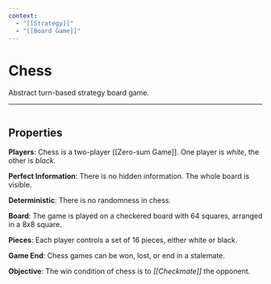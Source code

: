 ```yaml
---
context:
  - "[[Strategy]]"
  - "[[Board Game]]"
---
```


# Chess

Abstract turn-based strategy board game.

---

```chesser
```

## Properties

**Players**: Chess is a two-player [[Zero-sum Game]]. One player is _white_, the other is _black_.

**Perfect Information**: There is no hidden information. The whole board is visible.

**Deterministic**: There is no randomness in chess.

**Board**: The game is played on a checkered board with 64 squares, arranged in a 8x8 square.

**Pieces**: Each player controls a set of 16 pieces, either white or black.

**Game End**: Chess games can be won, lost, or end in a stalemate.

**Objective**: The win condition of chess is to _[[Checkmate]]_ the opponent.
